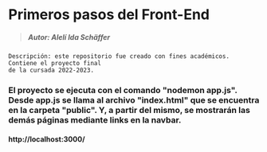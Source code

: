 # Primeros pasos del Front-End


> ##### Autor: Alelí Ida Schäffer   
```
Descripción: este repositorio fue creado con fines académicos. Contiene el proyecto final
de la cursada 2022-2023.

```
### El proyecto se ejecuta con el comando "nodemon app.js". Desde app.js se llama al archivo "index.html" que se encuentra en la carpeta "public". Y, a partir del mismo, se mostrarán las demás páginas mediante links en la navbar.

#### http://localhost:3000/
